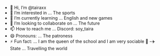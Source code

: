 - 👋 Hi, I’m @tairaxx
- 👀 I’m interested in ... The sports
- 🌱 I’m currently learning ... English and new games 
- 💞️ I’m looking to collaborate on ... The future 
- 📫 How to reach me ... Discord: soy_taira
- 😄 Pronouns: ... The patroness
- ⚡ Fun fact: ... I am the queen of the school and I am very sociable 👑
-✈️ State ...  Travelling the world
<!---
tairaxx/tairaxx is a ✨ special ✨ repository because its `README.md` (this file) appears on your GitHub profile.
You can click the Preview link to take a look at your changes.
--->

